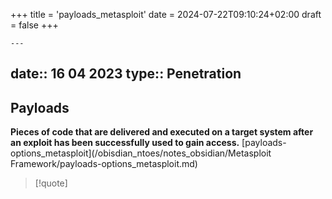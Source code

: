 +++
title = 'payloads_metasploit'
date = 2024-07-22T09:10:24+02:00
draft = false
+++

    ---
date:: 16 04 2023
type:: Penetration
---
## Payloads 
**Pieces of code that are delivered and executed on a target system after an exploit has been successfully used to gain access.**
[payloads-options_metasploit](/obisdian_ntoes/notes_obsidian/Metasploit Framework/payloads-options_metasploit.md)


>[!quote] 